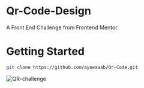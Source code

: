 # Qr-Code-Design
A Front End Challenge from Frontend Mentor

# Getting Started

```sh
git clone https://github.com/ayowaaab/Qr-Code.git
```
![QR-challenge](https://github.com/ayowaaab/Qr-Code/assets/101057048/0333356a-61da-469d-9859-24ad5780676b)




